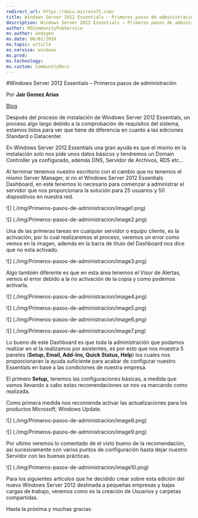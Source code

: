```yaml
---
redirect_url: https://docs.microsoft.com/
title: Windows Server 2012 Essentials – Primeros pasos de administración
description: Windows Server 2012 Essentials – Primeros pasos de administración
author: MSCommunityPubService
ms.author: andygon
ms.date: 06/01/2016
ms.topic: article
ms.service: windows
ms.prod: 
ms.technology:
ms.custom: CommunityDocs
---
```


#Windows Server 2012 Essentials – Primeros pasos de administración 
  
Por **Jair Gomez Arias**

[Blog](http://blogs.itpro.es/jairgomez/)

Después del proceso de
instalación de Windows Server 2012 Essentials, un proceso algo largo
debido a la comprobación de requisitos del sistema, estamos listos para
ver que tiene de diferencia en cuanto a las ediciones Standard o
Datacenter.

En Windows Server 2012 Essentials una gran ayuda es que el mismo en la
instalación solo nos pide unos datos básicos y tendremos un Domain
Controller ya configurado, además DNS, Servidor de Archivos, RDS etc…

Al terminar tenemos nuestro escritorio con el cambio que no tenemos el
mismo Server Manager, si no el Windows Server 2012 Essentials Dashboard,
en este tenemos lo necesario para comenzar a administrar el servidor que
nos proporcionara la solución para 25 usuarios y 50 dispositivos en
nuestra red.


![] (./img/Primeros-pasos-de-administracion/image1.png)


![] (./img/Primeros-pasos-de-administracion/image2.png)


Una de las primeras tareas en cualquier servidor o equipo cliente, es la
activación, por lo cual realizaremos el proceso, veremos un error como
vemos en la imagen, además en la barra de titulo del Dashboard nos dice
que no esta activado.


![] (./img/Primeros-pasos-de-administracion/image3.png)

Algo también diferente es que en esta área tenemos el Visor de Alertas,
vemos el error debido a la no activación de la copia y como podemos
activarla.


![] (./img/Primeros-pasos-de-administracion/image4.png)

![] (./img/Primeros-pasos-de-administracion/image5.png)

![] (./img/Primeros-pasos-de-administracion/image6.png)

![] (./img/Primeros-pasos-de-administracion/image7.png)

Lo bueno de este Dashboard es que toda la administración que podamos
realizar en el la realizamos por asistentes, es por esto que nos muestra
5 paneles (**Setup, Email, Add-Ins, Quick Status, Help**) los cuales nos
proporcionaran la ayuda suficiente para acabar de configurar nuestro
Essentials en base a las condiciones de nuestra empresa.

El primero **Setup,** tenemos las configuraciones básicas, a medida que
vamos llevando a cabo estas recomendaciones se nos va marcando como
realizada.

Como primera medida nos recomienda activar las actualizaciones para los
productos Microsoft, Windows Update.


![] (./img/Primeros-pasos-de-administracion/image8.png)


![] (./img/Primeros-pasos-de-administracion/image9.png)

Por ultimo veremos lo comentado de el visto bueno de la recomendación,
así sucesivamente con varios puntos de configuración hasta dejar nuestro
Servidor con las buenas prácticas.


![] (./img/Primeros-pasos-de-administracion/image10.png)

Para los siguientes artículos que he decidido crear sobre esta edición
del nuevo Windows Server 2012 destinada a pequeñas empresas y bajas
cargas de trabajo, veremos como es la creación de Usuarios y carpetas
compartidas.

Hasta la próxima y muchas gracias.





